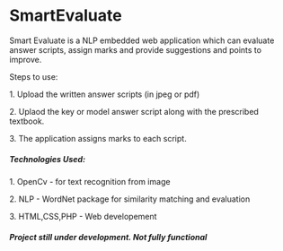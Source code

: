 # SmartEvaluate
<p>Smart Evaluate is a NLP embedded web application which can evaluate answer scripts, assign marks and provide suggestions and points to improve.</p>
<h8>Steps to use:</h8>
<p>1. Upload the written answer scripts (in jpeg or pdf)</p>
<p>2. Uplaod the key or model answer script along with the prescribed textbook.</p>
<p>3. The application assigns marks to each script.</p>

<h5>Technologies Used:</h5>
<p>1. OpenCv - for text recognition from image</p>
<p>2. NLP - WordNet package for similarity matching and evaluation</p>
<p>3. HTML,CSS,PHP - Web developement</p>

<h5>Project still under development. Not fully functional</h5>
